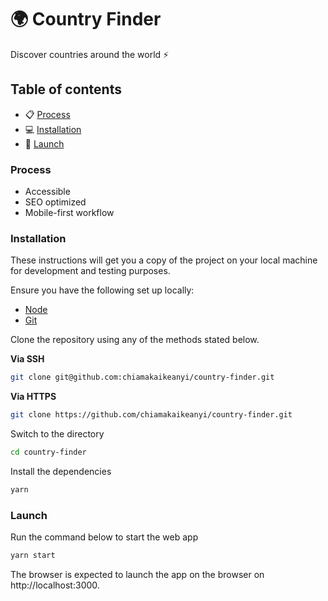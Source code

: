 # 🌍 Country Finder

Discover countries around the world ⚡️

<!-- ![Design preview](./design/dark_mode.png) -->

## Table of contents

-   📋 [Process](#process)
-   💻 [Installation](#installation)
-   🚀 [Launch](#launch)

### Process

-   Accessible
-   SEO optimized
-   Mobile-first workflow

### Installation

These instructions will get you a copy of the project on your local machine for development and testing purposes.

Ensure you have the following set up locally:

-   [Node](https://nodejs.org)
-   [Git](https://www.atlassian.com/git/tutorials/install-git)

Clone the repository using any of the methods stated below.

**Via SSH**

```sh
git clone git@github.com:chiamakaikeanyi/country-finder.git
```

**Via HTTPS**

```sh
git clone https://github.com/chiamakaikeanyi/country-finder.git
```

Switch to the directory

```sh
cd country-finder
```

Install the dependencies

```sh
yarn
```

### Launch

Run the command below to start the web app

```sh
yarn start
```

The browser is expected to launch the app on the browser on http://localhost:3000.

<!-- translations, loading skeleton, tests, danger,  workflow, docker, grafana, kubernetes -->
